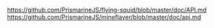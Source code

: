 https://github.com/PrismarineJS/flying-squid/blob/master/doc/API.md
https://github.com/PrismarineJS/mineflayer/blob/master/doc/api.md
